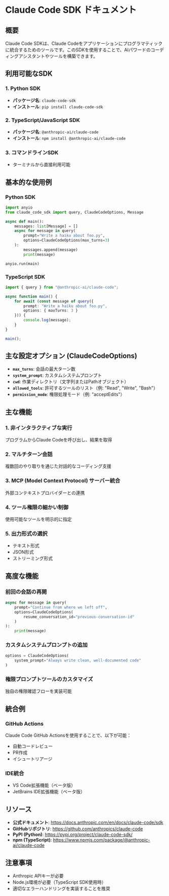 # Claude Code SDK ドキュメント

## 概要

Claude Code SDKは、Claude Codeをアプリケーションにプログラマティックに統合するためのツールです。このSDKを使用することで、AIパワードのコーディングアシスタントやツールを構築できます。

## 利用可能なSDK

### 1. Python SDK
- **パッケージ名**: `claude-code-sdk`
- **インストール**: `pip install claude-code-sdk`

### 2. TypeScript/JavaScript SDK  
- **パッケージ名**: `@anthropic-ai/claude-code`
- **インストール**: `npm install @anthropic-ai/claude-code`

### 3. コマンドラインSDK
- ターミナルから直接利用可能

## 基本的な使用例

### Python SDK

```python
import anyio
from claude_code_sdk import query, ClaudeCodeOptions, Message

async def main():
    messages: list[Message] = []
    async for message in query(
        prompt="Write a haiku about foo.py",
        options=ClaudeCodeOptions(max_turns=3)
    ):
        messages.append(message)
        print(message)

anyio.run(main)
```

### TypeScript SDK

```typescript
import { query } from "@anthropic-ai/claude-code";

async function main() {
    for await (const message of query({
        prompt: "Write a haiku about foo.py",
        options: { maxTurns: 3 }
    })) {
        console.log(message);
    }
}

main();
```

## 主な設定オプション (ClaudeCodeOptions)

- **`max_turns`**: 会話の最大ターン数
- **`system_prompt`**: カスタムシステムプロンプト
- **`cwd`**: 作業ディレクトリ（文字列またはPathオブジェクト）
- **`allowed_tools`**: 許可するツールのリスト（例: "Read", "Write", "Bash"）
- **`permission_mode`**: 権限処理モード（例: "acceptEdits"）

## 主な機能

### 1. 非インタラクティブな実行
プログラムからClaude Codeを呼び出し、結果を取得

### 2. マルチターン会話
複数回のやり取りを通じた対話的なコーディング支援

### 3. MCP (Model Context Protocol) サーバー統合
外部コンテキストプロバイダーとの連携

### 4. ツール権限の細かい制御
使用可能なツールを明示的に指定

### 5. 出力形式の選択
- テキスト形式
- JSON形式
- ストリーミング形式

## 高度な機能

### 前回の会話の再開
```python
async for message in query(
    prompt="Continue from where we left off",
    options=ClaudeCodeOptions(
        resume_conversation_id="previous-conversation-id"
    )
):
    print(message)
```

### カスタムシステムプロンプトの追加
```python
options = ClaudeCodeOptions(
    system_prompt="Always write clean, well-documented code"
)
```

### 権限プロンプトツールのカスタマイズ
独自の権限確認フローを実装可能

## 統合例

### GitHub Actions
Claude Code GitHub Actionsを使用することで、以下が可能：
- 自動コードレビュー
- PR作成
- イシュートリアージ

### IDE統合
- VS Code拡張機能（ベータ版）
- JetBrains IDE拡張機能（ベータ版）

## リソース

- **公式ドキュメント**: https://docs.anthropic.com/en/docs/claude-code/sdk
- **GitHubリポジトリ**: https://github.com/anthropics/claude-code
- **PyPI (Python)**: https://pypi.org/project/claude-code-sdk/
- **npm (TypeScript)**: https://www.npmjs.com/package/@anthropic-ai/claude-code

## 注意事項

- Anthropic APIキーが必要
- Node.js環境が必要（TypeScript SDK使用時）
- 適切なエラーハンドリングを実装することを推奨